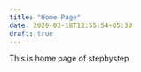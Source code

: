 ```yaml
---
title: "Home Page"
date: 2020-03-18T12:55:54+05:30
draft: true
---
```

This is home page of stepbystep
